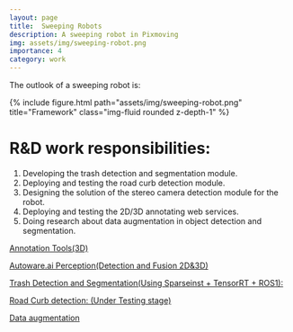 ```yaml
---
layout: page
title:  Sweeping Robots 
description: A sweeping robot in Pixmoving 
img: assets/img/sweeping-robot.png
importance: 4
category: work
---
```


The outlook of a sweeping robot is:
<div class="row">
    <div class="col-sm mt-3 mt-md-0">
        {% include figure.html path="assets/img/sweeping-robot.png" title="Framework" class="img-fluid rounded z-depth-1" %}
    </div>
</div>




# R&D work responsibilities:

1. Developing the trash detection and segmentation module.
2. Deploying and testing the road curb detection module.
3. Designing the solution of the stereo camera detection module for the robot.
4. Deploying and testing the 2D/3D annotating web services.
5. Doing research about data augmentation in object detection and segmentation.


[Annotation Tools(3D)](https://bluenote.yuque.com/tgq2uc/zihex2/lxcaev8to9eagdg0)

[Autoware.ai Perception(Detection and Fusion 2D&3D)](https://drive.google.com/file/d/1Jv3opxv33JQ7Gen_BkVAopl2jqePpVAM/view?usp=drive_link)



[Trash Detection and Segmentation(Using Sparseinst + TensorRT + ROS1):](https://drive.google.com/file/d/1TaHi0lwYGmG3ZUkGL-pStLds-YmL-BrA/view?usp=drive_link)



[Road Curb detection: (Under Testing stage)](https://thoughts.teambition.com/workspaces/6433f230dcdbc10042ff4ebb/docs/64343a4cfb49bf00014b5074)



[Data augmentation](https://thoughts.teambition.com/workspaces/6433f230dcdbc10042ff4ebb/docs/643412a5fb49bf0001490a3b)